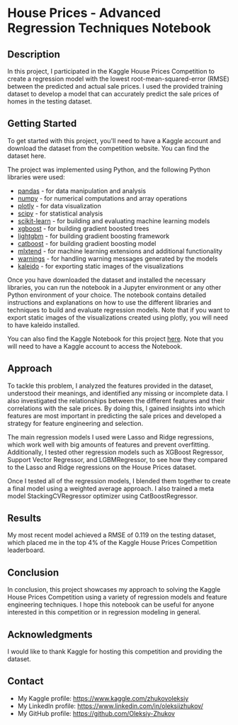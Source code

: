 # House Prices - Advanced Regression Techniques Notebook

## Description

In this project, I participated in the Kaggle House Prices Competition to create a regression model with the lowest root-mean-squared-error (RMSE) between the predicted and actual sale prices. I used the provided training dataset to develop a model that can accurately predict the sale prices of homes in the testing dataset.

## Getting Started

To get started with this project, you'll need to have a Kaggle account and download the dataset from the competition website. You can find the dataset here.

The project was implemented using Python, and the following Python libraries were used:

* [pandas](https://pandas.pydata.org/) - for data manipulation and analysis
* [numpy](https://numpy.org/) - for numerical computations and array operations
* [plotly](https://plotly.com/graphing-libraries/) - for data visualization
* [scipy](https://scipy.org/) - for statistical analysis
* [scikit-learn](https://scikit-learn.org/stable/index.html) - for building and evaluating machine learning models
* [xgboost](https://xgboost.readthedocs.io/en/stable/) - for building gradient boosted trees
* [lightgbm](https://lightgbm.readthedocs.io/en/v3.3.2/) - for building gradient boosting framework
* [catboost](https://catboost.ai/en/docs/) - for building gradient boosting model
* [mlxtend](https://pypi.org/project/mlxtend/) - for machine learning extensions and additional functionality
* [warnings](https://docs.python.org/3/library/warnings.html) - for handling warning messages generated by the models
* [kaleido](https://pypi.org/project/kaleido/) - for exporting static images of the visualizations 

Once you have downloaded the dataset and installed the necessary libraries, you can run the notebook in a Jupyter environment or any other Python environment of your choice. The notebook contains detailed instructions and explanations on how to use the different libraries and techniques to build and evaluate regression models. Note that if you want to export static images of the visualizations created using plotly, you will need to have kaleido installed.

You can also find the Kaggle Notebook for this project [here](https://www.kaggle.com/code/zhukovoleksiy/house-prices-detailed-top-5-solution). Note that you will need to have a Kaggle account to access the Notebook.

## Approach

To tackle this problem, I analyzed the features provided in the dataset, understood their meanings, and identified any missing or incomplete data. I also investigated the relationships between the different features and their correlations with the sale prices. By doing this, I gained insights into which features are most important in predicting the sale prices and developed a strategy for feature engineering and selection.

The main regression models I used were Lasso and Ridge regressions, which work well with big amounts of features and prevent overfitting. Additionally, I tested other regression models such as XGBoost Regressor, Support Vector Regressor, and LGBMRegressor, to see how they compared to the Lasso and Ridge regressions on the House Prices dataset.

Once I tested all of the regression models, I blended them together to create a final model using a weighted average approach. I also trained a meta model StackingCVRegressor optimizer using CatBoostRegressor.

## Results

My most recent model achieved a RMSE of 0.119 on the testing dataset, which placed me in the top 4% of the Kaggle House Prices Competition leaderboard.

## Conclusion

In conclusion, this project showcases my approach to solving the Kaggle House Prices Competition using a variety of regression models and feature engineering techniques. I hope this notebook can be useful for anyone interested in this competition or in regression modeling in general.

## Acknowledgments

I would like to thank Kaggle for hosting this competition and providing the dataset.

## Contact

* My Kaggle profile: https://www.kaggle.com/zhukovoleksiy
* My LinkedIn profile: https://www.linkedin.com/in/oleksiizhukov/
* My GitHub profile: https://github.com/Oleksiy-Zhukov
